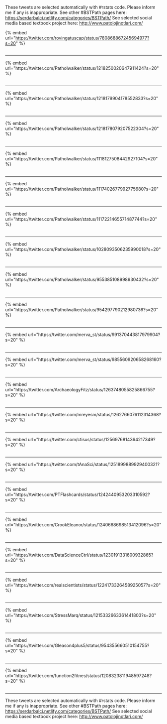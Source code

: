 

These tweets are selected automatically with #rstats code. Please inform me if any is inappropriate.
See other #BSTPath pages here: https://serdarbalci.netlify.com/categories/BSTPath/ 
See selected social media based textbook project here: http://www.patolojinotlari.com/

{% embed url="https://twitter.com/rovingatuscap/status/780868867245694977?s=20" %}<br>
<br>
<hr>
{% embed url="https://twitter.com/Patholwalker/status/1218250020647911424?s=20" %}<br>
<br>
<hr>
{% embed url="https://twitter.com/Patholwalker/status/1218179904178552833?s=20" %}<br>
<br>
<hr>
{% embed url="https://twitter.com/Patholwalker/status/1218178079207522304?s=20" %}<br>
<br>
<hr>
{% embed url="https://twitter.com/Patholwalker/status/1118127508442927104?s=20" %}<br>
<br>
<hr>
{% embed url="https://twitter.com/Patholwalker/status/1117402677992775680?s=20" %}<br>
<br>
<hr>
{% embed url="https://twitter.com/Patholwalker/status/1117221465571487744?s=20" %}<br>
<br>
<hr>
{% embed url="https://twitter.com/Patholwalker/status/1028093506235990018?s=20" %}<br>
<br>
<hr>
{% embed url="https://twitter.com/Patholwalker/status/955385108998930432?s=20" %}<br>
<br>
<hr>
{% embed url="https://twitter.com/Patholwalker/status/954297790212980736?s=20" %}<br>
<br>
<hr>
{% embed url="https://twitter.com/merva_st/status/991370443817979904?s=20" %}<br>
<br>
<hr>
{% embed url="https://twitter.com/merva_st/status/985560920658268160?s=20" %}<br>
<br>
<hr>
{% embed url="https://twitter.com/ArchaeologyFitz/status/1263748055825866755?s=20" %}<br>
<br>
<hr>
{% embed url="https://twitter.com/mreyesm/status/1262766076112314368?s=20" %}<br>
<br>
<hr>
{% embed url="https://twitter.com/ctisus/status/1256976814364217349?s=20" %}<br>
<br>
<hr>
{% embed url="https://twitter.com/tAnaSci/status/1251899889929400321?s=20" %}<br>
<br>
<hr>
{% embed url="https://twitter.com/PTFlashcards/status/1242440953203310592?s=20" %}<br>
<br>
<hr>
{% embed url="https://twitter.com/CrookEleanor/status/1240668698513412096?s=20" %}<br>
<br>
<hr>
{% embed url="https://twitter.com/DataScienceCtrl/status/1230191331600932865?s=20" %}<br>
<br>
<hr>
{% embed url="https://twitter.com/realscientists/status/1224173326458925057?s=20" %}<br>
<br>
<hr>
{% embed url="https://twitter.com/StressMarq/status/1215332663361441803?s=20" %}<br>
<br>
<hr>
{% embed url="https://twitter.com/Gleason4plus5/status/954355660510154755?s=20" %}<br>
<br>
<hr>
{% embed url="https://twitter.com/function2fitnes/status/1208323811948597248?s=20" %}<br>
<br>
<hr>


These tweets are selected automatically with #rstats code. Please inform me if any is inappropriate.
See other #BSTPath pages here: https://serdarbalci.netlify.com/categories/BSTPath/ 
See selected social media based textbook project here: http://www.patolojinotlari.com/
